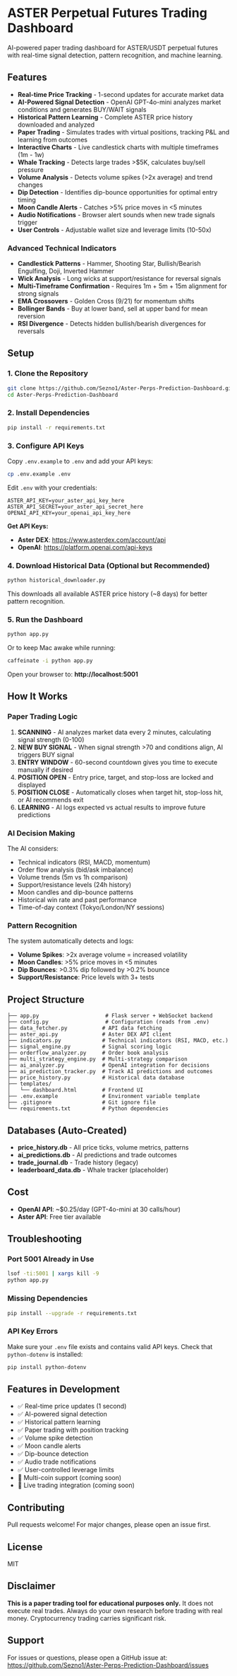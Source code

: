 # ASTER Perpetual Futures Trading Dashboard

AI-powered paper trading dashboard for ASTER/USDT perpetual futures with real-time signal detection, pattern recognition, and machine learning.

## Features

- **Real-time Price Tracking** - 1-second updates for accurate market data
- **AI-Powered Signal Detection** - OpenAI GPT-4o-mini analyzes market conditions and generates BUY/WAIT signals
- **Historical Pattern Learning** - Complete ASTER price history downloaded and analyzed
- **Paper Trading** - Simulates trades with virtual positions, tracking P&L and learning from outcomes
- **Interactive Charts** - Live candlestick charts with multiple timeframes (1m - 1w)
- **Whale Tracking** - Detects large trades >$5K, calculates buy/sell pressure
- **Volume Analysis** - Detects volume spikes (>2x average) and trend changes
- **Dip Detection** - Identifies dip-bounce opportunities for optimal entry timing
- **Moon Candle Alerts** - Catches >5% price moves in <5 minutes
- **Audio Notifications** - Browser alert sounds when new trade signals trigger
- **User Controls** - Adjustable wallet size and leverage limits (10-50x)

### Advanced Technical Indicators

- **Candlestick Patterns** - Hammer, Shooting Star, Bullish/Bearish Engulfing, Doji, Inverted Hammer
- **Wick Analysis** - Long wicks at support/resistance for reversal signals
- **Multi-Timeframe Confirmation** - Requires 1m + 5m + 15m alignment for strong signals
- **EMA Crossovers** - Golden Cross (9/21) for momentum shifts
- **Bollinger Bands** - Buy at lower band, sell at upper band for mean reversion
- **RSI Divergence** - Detects hidden bullish/bearish divergences for reversals

## Setup

### 1. Clone the Repository

```bash
git clone https://github.com/Sezno1/Aster-Perps-Prediction-Dashboard.git
cd Aster-Perps-Prediction-Dashboard
```

### 2. Install Dependencies

```bash
pip install -r requirements.txt
```

### 3. Configure API Keys

Copy `.env.example` to `.env` and add your API keys:

```bash
cp .env.example .env
```

Edit `.env` with your credentials:

```env
ASTER_API_KEY=your_aster_api_key_here
ASTER_API_SECRET=your_aster_api_secret_here
OPENAI_API_KEY=your_openai_api_key_here
```

**Get API Keys:**
- **Aster DEX**: https://www.asterdex.com/account/api
- **OpenAI**: https://platform.openai.com/api-keys

### 4. Download Historical Data (Optional but Recommended)

```bash
python historical_downloader.py
```

This downloads all available ASTER price history (~8 days) for better pattern recognition.

### 5. Run the Dashboard

```bash
python app.py
```

Or to keep Mac awake while running:

```bash
caffeinate -i python app.py
```

Open your browser to: **http://localhost:5001**

## How It Works

### Paper Trading Logic

1. **SCANNING** - AI analyzes market data every 2 minutes, calculating signal strength (0-100)
2. **NEW BUY SIGNAL** - When signal strength >70 and conditions align, AI triggers BUY signal
3. **ENTRY WINDOW** - 60-second countdown gives you time to execute manually if desired
4. **POSITION OPEN** - Entry price, target, and stop-loss are locked and displayed
5. **POSITION CLOSE** - Automatically closes when target hit, stop-loss hit, or AI recommends exit
6. **LEARNING** - AI logs expected vs actual results to improve future predictions

### AI Decision Making

The AI considers:
- Technical indicators (RSI, MACD, momentum)
- Order flow analysis (bid/ask imbalance)
- Volume trends (5m vs 1h comparison)
- Support/resistance levels (24h history)
- Moon candles and dip-bounce patterns
- Historical win rate and past performance
- Time-of-day context (Tokyo/London/NY sessions)

### Pattern Recognition

The system automatically detects and logs:
- **Volume Spikes**: >2x average volume = increased volatility
- **Moon Candles**: >5% price moves in <5 minutes
- **Dip Bounces**: >0.3% dip followed by >0.2% bounce
- **Support/Resistance**: Price levels with 3+ tests

## Project Structure

```
├── app.py                     # Flask server + WebSocket backend
├── config.py                  # Configuration (reads from .env)
├── data_fetcher.py           # API data fetching
├── aster_api.py              # Aster DEX API client
├── indicators.py             # Technical indicators (RSI, MACD, etc.)
├── signal_engine.py          # Signal scoring logic
├── orderflow_analyzer.py     # Order book analysis
├── multi_strategy_engine.py  # Multi-strategy comparison
├── ai_analyzer.py            # OpenAI integration for decisions
├── ai_prediction_tracker.py  # Track AI predictions and outcomes
├── price_history.py          # Historical data database
├── templates/
│   └── dashboard.html        # Frontend UI
├── .env.example              # Environment variable template
├── .gitignore                # Git ignore file
└── requirements.txt          # Python dependencies
```

## Databases (Auto-Created)

- **price_history.db** - All price ticks, volume metrics, patterns
- **ai_predictions.db** - AI predictions and trade outcomes
- **trade_journal.db** - Trade history (legacy)
- **leaderboard_data.db** - Whale tracker (placeholder)

## Cost

- **OpenAI API**: ~$0.25/day (GPT-4o-mini at 30 calls/hour)
- **Aster API**: Free tier available

## Troubleshooting

### Port 5001 Already in Use

```bash
lsof -ti:5001 | xargs kill -9
python app.py
```

### Missing Dependencies

```bash
pip install --upgrade -r requirements.txt
```

### API Key Errors

Make sure your `.env` file exists and contains valid API keys. Check that `python-dotenv` is installed:

```bash
pip install python-dotenv
```

## Features in Development

- ✅ Real-time price updates (1 second)
- ✅ AI-powered signal detection
- ✅ Historical pattern learning
- ✅ Paper trading with position tracking
- ✅ Volume spike detection
- ✅ Moon candle alerts
- ✅ Dip-bounce detection
- ✅ Audio trade notifications
- ✅ User-controlled leverage limits
- 🔄 Multi-coin support (coming soon)
- 🔄 Live trading integration (coming soon)

## Contributing

Pull requests welcome! For major changes, please open an issue first.

## License

MIT

## Disclaimer

**This is a paper trading tool for educational purposes only.** It does not execute real trades. Always do your own research before trading with real money. Cryptocurrency trading carries significant risk.

## Support

For issues or questions, please open a GitHub issue at:
https://github.com/Sezno1/Aster-Perps-Prediction-Dashboard/issues
